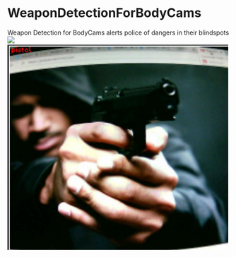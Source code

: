 # WeaponDetectionForBodyCams

Weapon Detection for BodyCams alerts police of dangers in their blindspots
<img src="https://github.com/ShankarKuchibhotla/WeaponDetectionForBodyCams/blob/main/demo.gif" width=500>
<img src="https://github.com/ShankarKuchibhotla/WeaponDetectionForBodyCams/blob/main/pistol.JPG" width=500>

